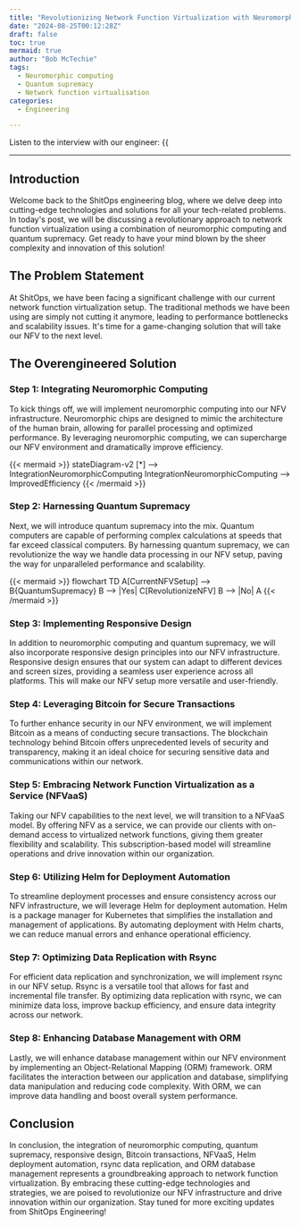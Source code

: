 ```yaml
---
title: "Revolutionizing Network Function Virtualization with Neuromorphic Computing and Quantum Supremacy"
date: "2024-08-25T00:12:28Z"
draft: false
toc: true
mermaid: true
author: "Bob McTechie"
tags:
  - Neuromorphic computing
  - Quantum supremacy
  - Network function virtualisation
categories:
  - Engineering

---
```


Listen to the interview with our engineer: {{<audio src="https://s3.chaops.de/shitops/podcasts/revolutionizing-network-function-virtualization-with-neuromorphic-computing-and-quantum-supremacy.mp3" class="audio">}}

---

## Introduction

Welcome back to the ShitOps engineering blog, where we delve deep into cutting-edge technologies and solutions for all your tech-related problems. In today's post, we will be discussing a revolutionary approach to network function virtualization using a combination of neuromorphic computing and quantum supremacy. Get ready to have your mind blown by the sheer complexity and innovation of this solution!

## The Problem Statement

At ShitOps, we have been facing a significant challenge with our current network function virtualization setup. The traditional methods we have been using are simply not cutting it anymore, leading to performance bottlenecks and scalability issues. It's time for a game-changing solution that will take our NFV to the next level.

## The Overengineered Solution

### Step 1: Integrating Neuromorphic Computing

To kick things off, we will implement neuromorphic computing into our NFV infrastructure. Neuromorphic chips are designed to mimic the architecture of the human brain, allowing for parallel processing and optimized performance. By leveraging neuromorphic computing, we can supercharge our NFV environment and dramatically improve efficiency.

{{< mermaid >}}
stateDiagram-v2
    [*] --> IntegrationNeuromorphicComputing
    IntegrationNeuromorphicComputing --> ImprovedEfficiency
{{< /mermaid >}}

### Step 2: Harnessing Quantum Supremacy

Next, we will introduce quantum supremacy into the mix. Quantum computers are capable of performing complex calculations at speeds that far exceed classical computers. By harnessing quantum supremacy, we can revolutionize the way we handle data processing in our NFV setup, paving the way for unparalleled performance and scalability.

{{< mermaid >}}
flowchart TD
    A[CurrentNFVSetup] --> B{QuantumSupremacy}
    B --> |Yes| C[RevolutionizeNFV]
    B --> |No| A
{{< /mermaid >}}

### Step 3: Implementing Responsive Design

In addition to neuromorphic computing and quantum supremacy, we will also incorporate responsive design principles into our NFV infrastructure. Responsive design ensures that our system can adapt to different devices and screen sizes, providing a seamless user experience across all platforms. This will make our NFV setup more versatile and user-friendly.

### Step 4: Leveraging Bitcoin for Secure Transactions

To further enhance security in our NFV environment, we will implement Bitcoin as a means of conducting secure transactions. The blockchain technology behind Bitcoin offers unprecedented levels of security and transparency, making it an ideal choice for securing sensitive data and communications within our network.

### Step 5: Embracing Network Function Virtualization as a Service (NFVaaS)

Taking our NFV capabilities to the next level, we will transition to a NFVaaS model. By offering NFV as a service, we can provide our clients with on-demand access to virtualized network functions, giving them greater flexibility and scalability. This subscription-based model will streamline operations and drive innovation within our organization.

### Step 6: Utilizing Helm for Deployment Automation

To streamline deployment processes and ensure consistency across our NFV infrastructure, we will leverage Helm for deployment automation. Helm is a package manager for Kubernetes that simplifies the installation and management of applications. By automating deployment with Helm charts, we can reduce manual errors and enhance operational efficiency.

### Step 7: Optimizing Data Replication with Rsync

For efficient data replication and synchronization, we will implement rsync in our NFV setup. Rsync is a versatile tool that allows for fast and incremental file transfer. By optimizing data replication with rsync, we can minimize data loss, improve backup efficiency, and ensure data integrity across our network.

### Step 8: Enhancing Database Management with ORM

Lastly, we will enhance database management within our NFV environment by implementing an Object-Relational Mapping (ORM) framework. ORM facilitates the interaction between our application and database, simplifying data manipulation and reducing code complexity. With ORM, we can improve data handling and boost overall system performance.

## Conclusion

In conclusion, the integration of neuromorphic computing, quantum supremacy, responsive design, Bitcoin transactions, NFVaaS, Helm deployment automation, rsync data replication, and ORM database management represents a groundbreaking approach to network function virtualization. By embracing these cutting-edge technologies and strategies, we are poised to revolutionize our NFV infrastructure and drive innovation within our organization. Stay tuned for more exciting updates from ShitOps Engineering!
